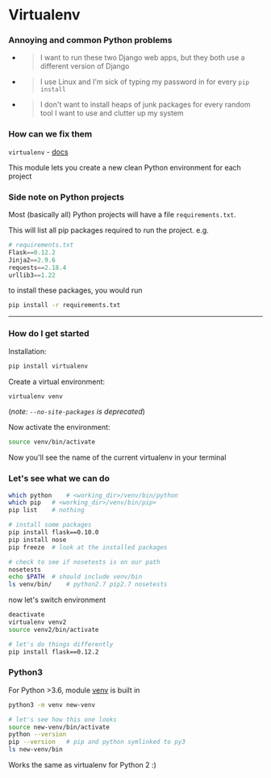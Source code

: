 # Virtualenv

### Annoying and common Python problems
* > I want to run these two Django web apps, but they both use a different version of Django
* > I use Linux and I'm sick of typing my password in for every `pip install`
* > I don't want to install heaps of junk packages for every random tool I want to use and clutter up my system

### How can we fix them
`virtualenv` - [docs](https://virtualenv.pypa.io/en/stable/)

This module lets you create a new clean Python environment for each project

### Side note on Python projects
Most (basically all) Python projects will have a file `requirements.txt`.

This will list all pip packages required to run the project. e.g. 
```python
# requirements.txt
Flask==0.12.2
Jinja2==2.9.6
requests==2.18.4
urllib3==1.22
```
to install these packages, you would run
```sh
pip install -r requirements.txt
```

* * *

### How do I get started
Installation:
```sh
pip install virtualenv
```

Create a virtual environment:
```sh
virtualenv venv
```
(_note: `--no-site-packages` is deprecated_)

Now activate the environment:
```sh
source venv/bin/activate
```
Now you'll see the name of the current virtualenv in your terminal

### Let's see what we can do
```sh
which python	# <working_dir>/venv/bin/python
which pip	# <working_dir>/venv/bin/pip>
pip list	# nothing

# install some packages
pip install flask==0.10.0
pip install nose
pip freeze	# look at the installed packages

# check to see if nosetests is on our path
nosetests
echo $PATH	# should include venv/bin
ls venv/bin/	# python2.7 pip2.7 nosetests
```
now let's switch environment
```sh
deactivate
virtualenv venv2
source venv2/bin/activate

# let's do things differently
pip install flask==0.12.2
```


### Python3
For Python >3.6, module [venv](https://docs.python.org/3/library/venv.html#module-venv) is built in
```sh
python3 -m venv new-venv

# let's see how this one looks
source new-venv/bin/activate
python --version
pip --version	# pip and python symlinked to py3
ls new-venv/bin
```
Works the same as virtualenv for Python 2 :)
